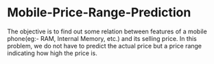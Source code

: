 # Mobile-Price-Range-Prediction
The objective is to find out some relation between features of a mobile phone(eg:- RAM, Internal Memory, etc.) and its selling price. In this problem, we do not have to predict the actual price but a price range indicating how high the price is.
